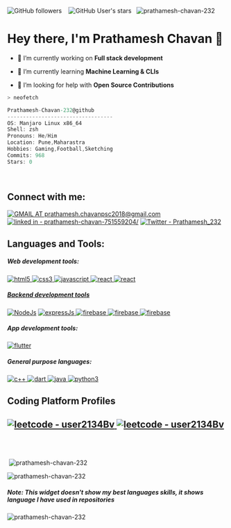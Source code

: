 
<!--
**Prathamesh-Chavan-232/Prathamesh-Chavan-232** is a ✨ _special_ ✨ repository because its `README.md` (this file) appears on your GitHub profile.
-->

<img alt="GitHub followers" src="https://img.shields.io/github/followers/Prathamesh-Chavan-232?style=social"> &nbsp;&nbsp; <img alt="GitHub User's stars" src="https://img.shields.io/github/stars/Prathamesh-Chavan-232?style=social"> &nbsp;&nbsp;<img src="https://komarev.com/ghpvc/?username=prathamesh-chavan-232&label=Profile%20views&color=0e75b6&style=flat" alt="prathamesh-chavan-232" />
<h1>Hey there, I'm Prathamesh Chavan 👋</h1>

- 🔭 I’m currently working on **Full stack development**

- 🌱 I’m currently learning **Machine Learning & CLIs**

- 🤝 I’m looking for help with **Open Source Contributions**

<!-- <img align="left" src="https://i.redd.it/h7dae4o0uk461.jpg" alt="Bakaguya made by レヴィノス (https://www.pixiv.net/en/artworks/80962527)" width="260" /> 
-->

```zsh
> neofetch
```
```csharp
Prathamesh-Chavan-232@github
----------------------------------
OS: Manjaro Linux x86_64
Shell: zsh
Pronouns: He/Him
Location: Pune,Maharastra
Hobbies: Gaming,Football,Sketching
Commits: 968
Stars: 0
```
<br>

<h2 align="left">Connect with me:</h2>
<p align="left">
<a href="https://mail.google.com/mail/?view=cm&fs=1&to=prathamesh.chavanpsc2018@gmail.com" target="blank"><img align="center" src="https://img.shields.io/badge/Gmail-D14836?style=for-the-badge&logo=gmail&logoColor=white" alt="GMAIL AT prathamesh.chavanpsc2018@gmail.com"/></a>
<a href="https://www.linkedin.com/in/prathamesh-chavan-751559204/" target="blank"><img align="center" src="https://img.shields.io/badge/LinkedIn-0077B5?style=for-the-badge&logo=linkedin&logoColor=white" alt="linked in - prathamesh-chavan-751559204/"/></a>
<a href="https://twitter.com/Prathamesh_232" target="blank"><img align="center" src="https://img.shields.io/badge/Twitter-%231DA1F2.svg?style=for-the-badge&logo=Twitter&logoColor=white" alt="Twitter - Prathamesh_232"/></a>
</p>
<div align = "left">
<h2>Languages and Tools:</h2>
<h5>Web development tools:</h5>
<a href="https://www.w3.org/html/" target="_blank" rel="noreferrer"> <img src="https://img.shields.io/badge/HTML5-E34F26?style=for-the-badge&logo=html5&logoColor=white" alt="html5"/> </a>
<a href="https://www.w3schools.com/css/" target="_blank" rel="noreferrer"> <img src="https://img.shields.io/badge/CSS3-1572B6?style=for-the-badge&logo=css3&logoColor=white" alt="css3"/> </a>
<a href="https://developer.mozilla.org/en-US/docs/Web/JavaScript" target="_blank" rel="noreferrer"> <img src="https://img.shields.io/badge/JavaScript-323330?style=for-the-badge&logo=javascript&logoColor=F7DF1E" alt="javascript"/> </a>  
<a href="https://reactjs.org/" target="_blank" rel="noreferrer"> <img src="https://img.shields.io/badge/React-20232A?style=for-the-badge&logo=react&logoColor=61DAFB" alt="react"/>  
<a href="https://tailwindcss.com/" target="_blank" rel="noreferrer"> <img src="https://img.shields.io/badge/Tailwind_CSS-38B2AC?style=for-the-badge&logo=tailwind-css&logoColor=white" alt="react"/>
<br/>
<h5>Backend development tools</h5> 
<a href="https://nodejs.org/en/" target="_blank" rel="noreferrer"> <img src="https://img.shields.io/badge/Node.js-339933?style=for-the-badge&logo=nodedotjs&logoColor=white" alt="NodeJs"/></a> 
<a href="https://expressjs.com/" target="_blank" rel="noreferrer"> <img src="https://img.shields.io/badge/Express.js-000000?style=for-the-badge&logo=express&logoColor=white" alt="expressJs"/> </a>
<a href="https://firebase.google.com/" target="_blank" rel="noreferrer"> <img src="https://img.shields.io/badge/Firebase-FFCA28?style=for-the-badge&logo=firebase&logoColor=white" alt="firebase"/> </a>
<a href="https://www.mongodb.com/" target="_blank" rel="noreferrer"> <img src="https://img.shields.io/badge/MongoDB-47A248?style=for-the-badge&logo=mongoDB&logoColor=white" alt="firebase"/> </a>
<a href="https://www.mysql.com/" target="_blank" rel="noreferrer"> <img src="https://img.shields.io/badge/MySQL-005C84?style=for-the-badge&logo=mysql&logoColor=white" alt="firebase"/> </a>  
<h5>App development tools:</h5>
<a href="https://flutter.dev" target="_blank" rel="noreferrer"> <img src="https://img.shields.io/badge/Flutter-02569B?style=for-the-badge&logo=flutter&logoColor=white" alt="flutter"/> </a>
<h5>General purpose languages:</h5>
<a href="https://isocpp.org/" target="_blank" rel="noreferrer"> <img src="https://img.shields.io/badge/C%2B%2B-00599C?style=for-the-badge&logo=c%2B%2B&logoColor=white" alt="c++"/> </a>
<a href="https://dart.dev" target="_blank" rel="noreferrer"> <img src="https://img.shields.io/badge/Dart-0175C2?style=for-the-badge&logo=dart&logoColor=white" alt="dart"/> </a>
<a href="https://www.java.com" target="_blank" rel="noreferrer"> <img src="https://img.shields.io/badge/Java-ED8B00?style=for-the-badge&logo=java&logoColor=white" alt="java"/> </a>
<a href="https://www.python.org" target="_blank" rel="noreferrer"> <img src="https://img.shields.io/badge/Python-FFD43B?style=for-the-badge&logo=python&logoColor=darkgreen" alt="python3"/> </a>
<!-- <h5>Game Development tools:</h5>
<a href="https://www.unrealengine.com/en-US" target="_blank" rel="noreferrer"> <img src="https://img.shields.io/badge/unrealengine-%23313131.svg?style=for-the-badge&logo=unrealengine&logoColor=white" alt="Unreal Engine 5"/> </a> -->
<h2>Coding Platform Profiles<h2>
<!-- <a href="https://codeforces.com/profile/falcon_codes" target="_blank" rel="noreferrer"> <img src="https://img.shields.io/badge/Codeforces-445f9d?style=for-the-badge&logo=Codeforces&logoColor=white" alt="codeforces - falcon_codes"/> </a> -->
<a href="https://leetcode.com/user2134Bv/" target="_blank" rel="noreferrer"> <img src="https://img.shields.io/badge/LeetCode-000000?style=for-the-badge&logo=LeetCode&logoColor=#d16c06" alt="leetcode - user2134Bv"/> </a>
<a href="https://codepen.io/Falcon_codes" target="_blank" rel="noreferrer"> <img src="https://img.shields.io/badge/Codepen-000000?style=for-the-badge&logo=codepen&logoColor=white)" alt="leetcode - user2134Bv"/> </a>
</div>

<br><br>
<p>&nbsp;<img align="center" src="https://github-readme-stats.vercel.app/api?username=prathamesh-chavan-232&show_icons=true&locale=en" alt="prathamesh-chavan-232" /></p>
<p><img align="center" src="https://github-readme-streak-stats.herokuapp.com/?user=prathamesh-chavan-232&" alt="prathamesh-chavan-232" /></p>
<h5> Note: This widget doesn't show my best languages skills, it shows language I have used in repositories</h5>
<p><img align="center" src="https://github-readme-stats.vercel.app/api/top-langs?username=prathamesh-chavan-232&show_icons=true&locale=en&layout=compact" alt="prathamesh-chavan-232" /></p> 


